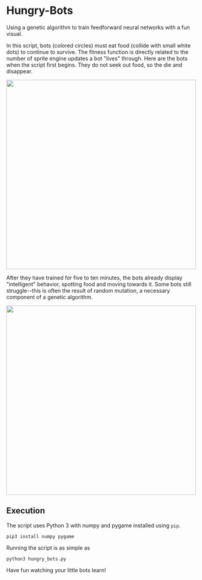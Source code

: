 # Hungry-Bots
Using a genetic algorithm to train feedforward neural networks with a fun visual.

In this script, bots (colored circles) must eat food (collide with small white dots) to continue to survive. The fitness function is directly related to the number of sprite engine updates a bot "lives" through. Here are the bots when the script first begins. They do not seek out food, so the die and disappear.

<img src="https://raw.githubusercontent.com/CharlesOB/Hungry-Bots/main/Screen Capture 1.gif" height="500">



After they have trained for five to ten minutes, the bots already display "intelligent" behavior, spotting food and moving towards it. Some bots still struggle--this is often the result of random mutation, a necessary component of a genetic algorithm.

<img src="https://raw.githubusercontent.com/CharlesOB/Hungry-Bots/main/Screen Capture 2.gif" height="500">

## Execution
The script uses Python 3 with numpy and pygame installed using `pip`.
```
pip3 install numpy pygame
```
Running the script is as simple as
```
python3 hungry_bots.py
```
Have fun watching your little bots learn!
